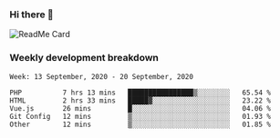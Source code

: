 ### Hi there 👋

<!--
**itzcy/itzcy** is a ✨ _special_ ✨ repository because its `README.md` (this file) appears on your GitHub profile.

Here are some ideas to get you started:

- 🔭 I’m currently working on ...
- 🌱 I’m currently learning ...
- 👯 I’m looking to collaborate on ...
- 🤔 I’m looking for help with ...
- 💬 Ask me about ...
- 📫 How to reach me: ...
- 😄 Pronouns: ...
- ⚡ Fun fact: ...
-->
![ReadMe Card](https://github-readme-stats.vercel.app/api?username=itzcy&show_icons=true&title_color=2d3198&icon_color=797cb8&text_color=24292e&bg_color=f6f8fa)

### Weekly development breakdown
<!--START_SECTION:waka-->
```text
Week: 13 September, 2020 - 20 September, 2020

PHP          7 hrs 13 mins   ████████████████▒░░░░░░░░   65.54 % 
HTML         2 hrs 33 mins   █████▓░░░░░░░░░░░░░░░░░░░   23.22 % 
Vue.js       26 mins         █░░░░░░░░░░░░░░░░░░░░░░░░   04.06 % 
Git Config   12 mins         ▒░░░░░░░░░░░░░░░░░░░░░░░░   01.93 % 
Other        12 mins         ▒░░░░░░░░░░░░░░░░░░░░░░░░   01.85 % 
```
<!--END_SECTION:waka-->
